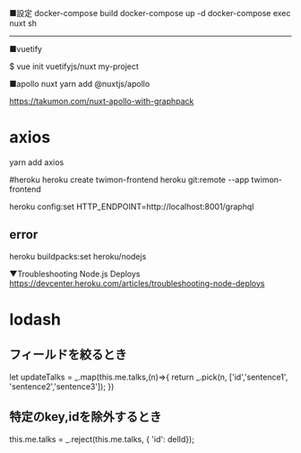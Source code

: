 ■設定
docker-compose build
docker-compose up -d
docker-compose exec nuxt sh




--------------------------------------------

■vuetify

 $ vue init vuetifyjs/nuxt my-project


■apollo nuxt
yarn add @nuxtjs/apollo


https://takumon.com/nuxt-apollo-with-graphpack



# axios
yarn add axios




#heroku 
heroku create twimon-frontend
heroku git:remote --app twimon-frontend

heroku config:set HTTP_ENDPOINT=http://localhost:8001/graphql



## error

heroku buildpacks:set heroku/nodejs

▼Troubleshooting Node.js Deploys
https://devcenter.heroku.com/articles/troubleshooting-node-deploys

# lodash

## フィールドを絞るとき
let updateTalks = _.map(this.me.talks,(n)=>{
  return _.pick(n, ['id','sentence1', 'sentence2','sentence3']);
})

## 特定のkey,idを除外するとき
this.me.talks = _.reject(this.me.talks, { 'id': delId});